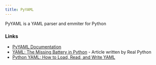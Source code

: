 ```yaml
---
title: PyYAML
---
```


PyYAML is a YAML parser and emmiter for Python

### Links

- [PyYAML Documentation](https://pyyaml.org/wiki/PyYAMLDocumentation)
- [YAML: The Missing Battery in Python](https://realpython.com/python-yaml/) - Article written by Real Python
- [Python YAML: How to Load, Read, and Write YAML](https://python.land/data-processing/python-yaml)
